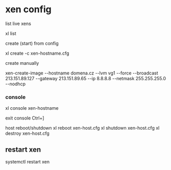 # xen config
list live xens

  xl list

create (start) from config

  xl create -c xen-hostname.cfg

create manually

  xen-create-image --hostname domena.cz --lvm vg1 --force --broadcast 213.151.89.127 --gateway 213.151.89.65 --ip 8.8.8.8 --netmask 255.255.255.0 --nodhcp

### console 

  xl console xen-hostname

exit console
  Ctrl+]

host reboot/shutdown
  xl reboot xen-host.cfg
  xl shutdown xen-host.cfg
  xl destroy xen-host.cfg

## restart xen
  systemctl restart xen

